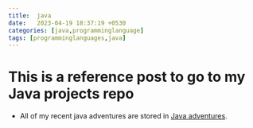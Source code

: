 ```yaml
---
title:  java
date:   2023-04-19 18:37:19 +0530
categories: [java,programminglanguage]
tags: [programminglanguages,java]
---
```


# This is a reference post to go to my Java projects repo
* All of my recent java adventures are stored in [Java adventures](https://github.com/amogh-dongre/java_projects.git).


